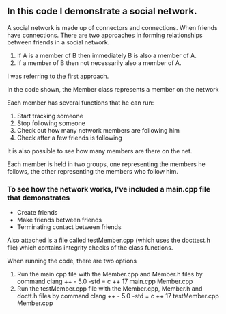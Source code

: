 ## In this code I demonstrate a social network.

A social network is made up of connectors and connections. When friends have connections.
There are two approaches in forming relationships between friends in a social network.

1) If A is a member of B then immediately B is also a member of A.
2) If a member of B then not necessarily also a member of A.

I was referring to the first approach.

In the code shown, the Member class represents a member on the network

Each member has several functions that he can run:

1) Start tracking someone
2) Stop following someone
3) Check out how many network members are following him
4) Check after a few friends is following

It is also possible to see how many members are there on the net.

Each member is held in two groups, one representing the members he follows, the other representing the members who follow him.

### To see how the network works, I've included a main.cpp file that demonstrates
* Create friends
* Make friends between friends
* Terminating contact between friends

Also attached is a file called testMember.cpp (which uses the docttest.h file) which contains integrity checks of the class functions.

When running the code, there are two options
1) Run the main.cpp file with the Member.cpp and Member.h files by command
clang ++ - 5.0 -std = c ++ 17 main.cpp Member.cpp
2) Run the testMember.cpp file with the Member.cpp, Member.h and doctt.h files by command
clang ++ - 5.0 -std = c ++ 17 testMember.cpp Member.cpp
